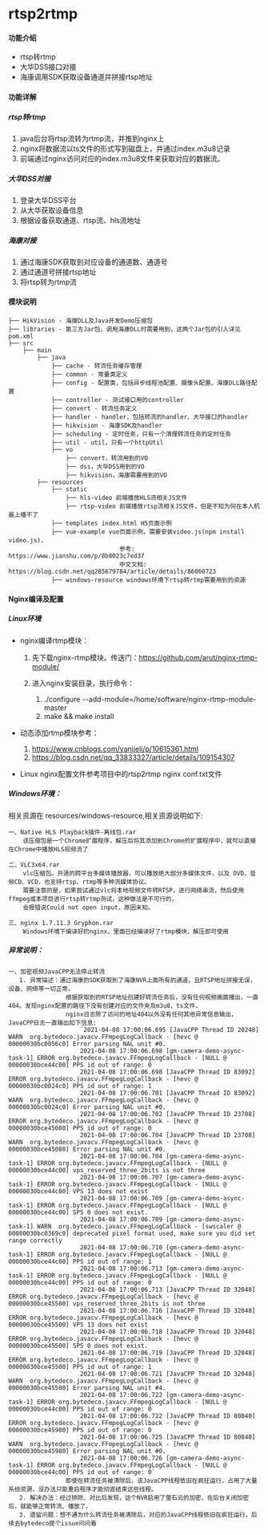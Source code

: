 # rtsp2rtmp

#### 功能介绍
 * rtsp转rtmp
 * 大华DSS接口对接
 * 海康调用SDK获取设备通道并拼接rtsp地址
 
#### 功能详解
##### rtsp转rtmp
 1. java后台将rtsp流转为rtmp流，并推到nginx上
 2. nginx将数据流以ts文件的形式写到磁盘上，并通过index.m3u8记录
 3. 前端通过nginx访问对应的index.m3u8文件来获取对应的数据流。
##### 大华DSS对接
 1. 登录大华DSS平台
 2. 从大华获取设备信息
 3. 根据设备获取通道、rtsp流、hls流地址
##### 海康对接
 1. 通过海康SDK获取到对应设备的通道数、通道号
 2. 通过通道号拼接rtsp地址
 3. 将rtsp转为rtmp流

#### 模块说明
  ```
  ├── HikVision - 海康DLL及Java开发Demo压缩包
  ├── libraries - 第三方Jar包，调用海康DLL时需要用到，这两个Jar包的引入详见pom.xml
  ├── src
      ├── main
          ├── java
              ├── cache - 转流任务缓存管理
              ├── common - 常量类定义
              ├── config - 配置类，包括异步线程池配置、摄像头配置、海康DLL路径配置
              ├── controller - 测试接口用的controller
              ├── convert - 转流任务定义
              ├── handler - handler，包括转流的handler、大华接口的handler
              ├── hikvision - 海康SDK及handler
              ├── scheduling - 定时任务，只有一个清理转流任务的定时任务
              ├── util - util，只有一个httpUtil
              ├── vo
                  ├── convert，转流用到的VO
                  ├── dss，大华DSS用到的VO
                  ├── hikvision，海康需要用到的VO
          ├── resources
              ├── static
                  ├── hls-video 前端播放HLS流相关JS文件
                  ├── rtsp-video 前端播放rtsp流相关JS文件，但是不知为何在本人机器上播不了
              ├── templates index.html H5页面示例
              ├── vue-example vue页面示例，需要安装video.js(npm install video.js)，
                                 参考: https://www.jianshu.com/p/8b8023c7ed37
                                 中文文档: https://blog.csdn.net/qq285679784/article/details/86060723
              ├── windows-resource windows环境下rtsp转rtmp需要用到的资源
  ```

#### Nginx编译及配置
##### Linux环境
 - nginx编译rtmp模块：
    1. 先下载nginx-rtmp模块。传送门：https://github.com/arut/nginx-rtmp-module/

    2. 进入nginx安装目录，执行命令：
        1. ./configure --add-module=/home/software/nginx-rtmp-module-master
        2. make && make install
   
 - 动态添加rtmp模块参考：
     1. https://www.cnblogs.com/yanjieli/p/10615361.html
     2. https://blog.csdn.net/qq_33833327/article/details/109154307

- Linux nginx配置文件参考项目中的rtsp2rtmp nginx conf.txt文件

##### Windows环境：
  
  相关资源在 resources/windows-resource,相关资源说明如下:
  
    一、Native HLS Playback插件-离线包.rar
        该压缩包是一个Chrome扩展程序，解压后将其添加到Chrome的扩展程序中，就可以直接在Chrome中播放HLS视频流了
  
    二、VLC3x64.rar
        vlc压缩包。开源的跨平台多媒体播放器，可以播放绝大部分多媒体文件，以及 DVD、音频CD、VCD，也支持rtsp、rtmp等多种流媒体协议。
        需要注意的是，如果尝试通过vlc将本地视频文件转RTSP，进行网络串流，然后使用ffmpeg或本项目进行rtsp转rtmp测试，这种做法是不可行的，
        会报错说Could not open input，原因未知。
      
    三、nginx 1.7.11.3 Gryphon.rar
        Windows环境下编译好的nginx，里面已经编译好了rtmp模块，解压即可使用

##### 异常说明：
    一、加密视频JavaCPP无法停止转流
       1. 异常描述：通过海康的SDK获取到了海康NVR上面所有的通道，且RTSP地址拼接无误，设备、网络等一切正常。
                    根据获取到的RTSP地址创建好转流任务后，没有任何视频画面播出，一直404。发现nginx配置的路径下没有创建对应的文件夹及m3u8、ts文件，
                    nginx日志除了访问的地址404以外没有任何其他异常信息输出，JavaCPP日志一直输出如下信息:
                        `2021-04-08 17:00:06.695 [JavaCPP Thread ID 20248] WARN  org.bytedeco.javacv.FFmpegLogCallback - [hevc @ 00000030bc0056c0] Error parsing NAL unit #0.
                        2021-04-08 17:00:06.698 [gm-camera-demo-async-task-1] ERROR org.bytedeco.javacv.FFmpegLogCallback - [NULL @ 00000030bce44c00] PPS id out of range: 0
                        2021-04-08 17:00:06.698 [JavaCPP Thread ID 83092] ERROR org.bytedeco.javacv.FFmpegLogCallback - [hevc @ 00000030bc0024c0] PPS id out of range: 1
                        2021-04-08 17:00:06.701 [JavaCPP Thread ID 83092] WARN  org.bytedeco.javacv.FFmpegLogCallback - [hevc @ 00000030bc0024c0] Error parsing NAL unit #0.
                        2021-04-08 17:00:06.702 [JavaCPP Thread ID 23708] ERROR org.bytedeco.javacv.FFmpegLogCallback - [hevc @ 00000030bce45080] PPS id out of range: 0
                        2021-04-08 17:00:06.704 [JavaCPP Thread ID 23708] WARN  org.bytedeco.javacv.FFmpegLogCallback - [hevc @ 00000030bce45080] Error parsing NAL unit #0.
                        2021-04-08 17:00:06.704 [gm-camera-demo-async-task-1] ERROR org.bytedeco.javacv.FFmpegLogCallback - [NULL @ 00000030bce44c00] vps_reserved_three_2bits is not three
                        2021-04-08 17:00:06.707 [gm-camera-demo-async-task-1] ERROR org.bytedeco.javacv.FFmpegLogCallback - [NULL @ 00000030bce44c00] VPS 13 does not exist
                        2021-04-08 17:00:06.709 [gm-camera-demo-async-task-1] ERROR org.bytedeco.javacv.FFmpegLogCallback - [NULL @ 00000030bce44c00] SPS 0 does not exist.
                        2021-04-08 17:00:06.709 [gm-camera-demo-async-task-1] WARN  org.bytedeco.javacv.FFmpegLogCallback - [swscaler @ 00000030bc0369c0] deprecated pixel format used, make sure you did set range correctly
                        2021-04-08 17:00:06.710 [gm-camera-demo-async-task-1] ERROR org.bytedeco.javacv.FFmpegLogCallback - [NULL @ 00000030bce44c00] PPS id out of range: 1
                        2021-04-08 17:00:06.713 [gm-camera-demo-async-task-1] ERROR org.bytedeco.javacv.FFmpegLogCallback - [NULL @ 00000030bce44c00] PPS id out of range: 0
                        2021-04-08 17:00:06.713 [JavaCPP Thread ID 32048] ERROR org.bytedeco.javacv.FFmpegLogCallback - [hevc @ 00000030bce45500] vps_reserved_three_2bits is not three
                        2021-04-08 17:00:06.716 [JavaCPP Thread ID 32048] ERROR org.bytedeco.javacv.FFmpegLogCallback - [hevc @ 00000030bce45500] VPS 13 does not exist
                        2021-04-08 17:00:06.718 [JavaCPP Thread ID 32048] ERROR org.bytedeco.javacv.FFmpegLogCallback - [hevc @ 00000030bce45500] SPS 0 does not exist.
                        2021-04-08 17:00:06.719 [JavaCPP Thread ID 32048] ERROR org.bytedeco.javacv.FFmpegLogCallback - [hevc @ 00000030bce45500] PPS id out of range: 1
                        2021-04-08 17:00:06.721 [JavaCPP Thread ID 32048] WARN  org.bytedeco.javacv.FFmpegLogCallback - [hevc @ 00000030bce45500] Error parsing NAL unit #4.
                        2021-04-08 17:00:06.722 [gm-camera-demo-async-task-1] ERROR org.bytedeco.javacv.FFmpegLogCallback - [NULL @ 00000030bce44c00] PPS id out of range: 0
                        2021-04-08 17:00:06.722 [JavaCPP Thread ID 80840] ERROR org.bytedeco.javacv.FFmpegLogCallback - [hevc @ 00000030bce45980] PPS id out of range: 0
                        2021-04-08 17:00:06.725 [JavaCPP Thread ID 80840] WARN  org.bytedeco.javacv.FFmpegLogCallback - [hevc @ 00000030bce45980] Error parsing NAL unit #0.
                        2021-04-08 17:00:06.726 [gm-camera-demo-async-task-1] ERROR org.bytedeco.javacv.FFmpegLogCallback - [NULL @ 00000030bce44c00] PPS id out of range: 0`
                    即使在转流任务被清除后，该JavaCPP线程依旧在疯狂运行，占用了大量系统资源，没办法只能重启程序才能彻底结束这些线程。
       2. 解决办法：经过排除、对比后发现，这个NVR启用了萤石云的加密，在后台关闭加密后，就能够正常转流、播放了。
       3. 遗留问题：想不通为什么转流任务被清除后，对应的JavaCPP线程依旧在疯狂运行，后续去bytedeco提个issue问问看